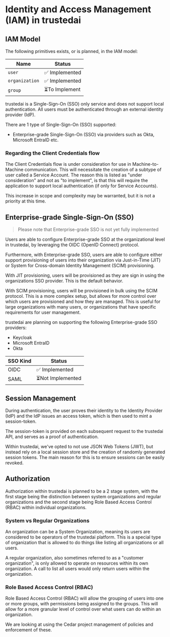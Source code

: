 <!--
SPDX-FileCopyrightText: 2025 Mads R. Havmand <mads@v42.dk>

SPDX-License-Identifier: AGPL-3.0-only
-->

# Identity and Access Management (IAM) in trustedai

## IAM Model

The following primitives exists, or is planned, in the IAM model:

| Name | Status |
|------|--------|
| `user` | ✅ Implemented |
| `organization` | ✅ Implemented |
| `group` | ⏳To Implement |

trustedai is a Single-Sign-On (SSO) only service and does not support local
authentication. All users must be authenticated through an external identity
provider (IdP).

There are 1 type of Single-Sign-On (SSO) supported:

- Enterprise-grade Single-Sign-On (SSO) via providers such as Okta, Microsoft
  EntraID etc.

### Regarding the Client Credentials flow

The Client Credentials flow is under consideration for use in
Machine-to-Machine communication. This will necessitate the creation of a
subtype of user called a Service Account. The reason this is listed as "under
consideration" and not as "to implement", is that this will require the
application to support local authentication (if only for Service Accounts).

This increase in scope and complexity may be warranted, but it is not a
priority at this time.

## Enterprise-grade Single-Sign-On (SSO)

> Please note that Enterprise-grade SSO is not yet fully implemented

Users are able to configure Enterprise-grade SSO at the organizational level
in trustedai, by leveraging the OIDC (OpenID Connect) protocol.

Furthermore, with Enterprise-grade SSO, users are able to configure either
support provisioning of users into their organization via Just-in-Time (JIT)
or System for Cross-domain Identity Management (SCIM) provisioning.

With JIT provisioning, users will be provisioned as they are sign in using the
organizations SSO provider. This is the default behavior.

With SCIM provisioning, users will be provisioned in bulk using the SCIM
protocol. This is a more complex setup, but allows for more control over
which users are provisioned and how they are managed. This is useful for
large organizations with many users, or organizations that have
specific requirements for user management.

trustedai are planning on supporting the following Enterprise-grade SSO
providers:

- Keycloak
- Microsoft EntraID
- Okta

| SSO Kind | Status |
| -------- | ------ |
| OIDC | ✅ Implemented |
| SAML | ⏳Not Implemented |

## Session Management

During authentication, the user proves their identity to the Identity Provider (IdP)
and the IdP issues an access token, which is then used to mint a session-token.

The session-token is provided on each subsequent request to the trustedai
API, and serves as a proof of authentication.

Within trustedai, we've opted to not use JSON Web Tokens (JWT), but instead
rely on a local session store and the creation of randomly generated session
tokens. The main reason for this is to ensure sessions can be easily revoked.

## Authorization

Authorization within trustedai is planned to be a 2 stage system, with the
first stage being the distinction between system organizations and regular
organizations and the second stage being Role Based Access Control (RBAC)
within individual organizations.

### System vs Regular Organizations

An organization can be a System Organization, meaning its users are considered
to be operators of the trustedai platform. This is a special type of
organization that is allowed to do things like listing all organizations
or all users.

A regular organization, also sometimes referred to as a "customer
organization", is only allowed to operate on resources within its own
organization. A call to list all users would only return users within
the organization.

### Role Based Access Control (RBAC)

Role Based Access Control (RBAC) will allow the grouping of users into
one or more groups, with permissions being assigned to the groups. This will
allow for a more granular level of control over what users can do within
an organization.

We are looking at using the Cedar project management of policies and
enforcement of these.
